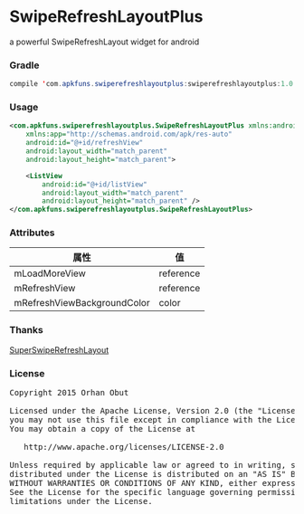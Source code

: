 # SwipeRefreshLayoutPlus
a powerful SwipeRefreshLayout widget for android

### Gradle
```java
compile 'com.apkfuns.swiperefreshlayoutplus:swiperefreshlayoutplus:1.0'
```
### Usage
```xml
<com.apkfuns.swiperefreshlayoutplus.SwipeRefreshLayoutPlus xmlns:android="http://schemas.android.com/apk/res/android"
    xmlns:app="http://schemas.android.com/apk/res-auto"
    android:id="@+id/refreshView"
    android:layout_width="match_parent"
    android:layout_height="match_parent">

    <ListView
        android:id="@+id/listView"
        android:layout_width="match_parent"
        android:layout_height="match_parent" />
</com.apkfuns.swiperefreshlayoutplus.SwipeRefreshLayoutPlus>
```
### Attributes
属性 | 值
------- | -------
mLoadMoreView | reference
mRefreshView | reference
mRefreshViewBackgroundColor | color

### Thanks
[SuperSwipeRefreshLayout](https://github.com/nuptboyzhb/SuperSwipeRefreshLayout)

### License
<pre>
Copyright 2015 Orhan Obut

Licensed under the Apache License, Version 2.0 (the "License");
you may not use this file except in compliance with the License.
You may obtain a copy of the License at

   http://www.apache.org/licenses/LICENSE-2.0

Unless required by applicable law or agreed to in writing, software
distributed under the License is distributed on an "AS IS" BASIS,
WITHOUT WARRANTIES OR CONDITIONS OF ANY KIND, either express or implied.
See the License for the specific language governing permissions and
limitations under the License.
</pre>

